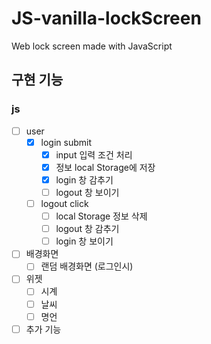 # JS-vanilla-lockScreen
 Web lock screen made with JavaScript

## 구현 기능
### js
  - [ ] user
    - [x] login submit
      - [x] input 입력 조건 처리
      - [x] 정보 local Storage에 저장
      - [x] login 창 감추기
      - [ ] logout 창 보이기
    - [ ] logout click
      - [ ] local Storage 정보 삭제
      - [ ] logout 창 감추기
      - [ ] login 창 보이기

  - [ ] 배경화면
    - [ ] 랜덤 배경화면 (로그인시)

  - [ ] 위젯
    - [ ] 시계
    - [ ] 날씨
    - [ ] 명언

  - [ ] 추가 기능
